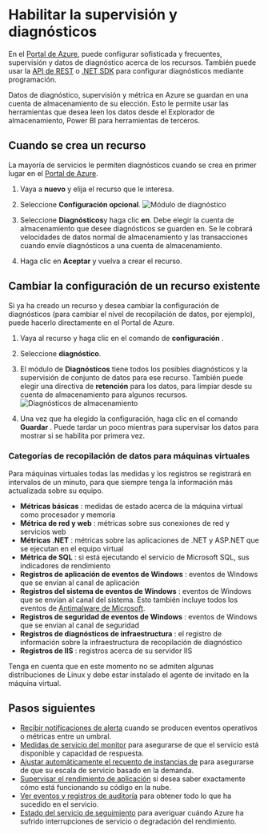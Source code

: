 <properties
    pageTitle="Habilitar supervisión y diagnósticos de Microsoft Azure | Microsoft Azure "
    description="Obtenga información sobre cómo configurar el diagnóstico para los recursos en Azure."
    authors="rboucher"
    manager="carolz"
    editor=""
    services="monitoring-and-diagnostics"
    documentationCenter="monitoring-and-diagnostics"/>

<tags
    ms.service="monitoring-and-diagnostics"
    ms.workload="na"
    ms.tgt_pltfrm="na"
    ms.devlang="na"
    ms.topic="article"
    ms.date="09/08/2015"
    ms.author="robb"/>

# <a name="enable-monitoring-and-diagnostics"></a>Habilitar la supervisión y diagnósticos

En el [Portal de Azure](https://portal.azure.com), puede configurar sofisticada y frecuentes, supervisión y datos de diagnóstico acerca de los recursos. También puede usar la [API de REST](https://msdn.microsoft.com/library/azure/dn931932.aspx) o [.NET SDK](https://www.nuget.org/packages/Microsoft.Azure.Insights/) para configurar diagnósticos mediante programación.

Datos de diagnóstico, supervisión y métrica en Azure se guardan en una cuenta de almacenamiento de su elección. Esto le permite usar las herramientas que desea leen los datos desde el Explorador de almacenamiento, Power BI para herramientas de terceros.

## <a name="when-you-create-a-resource"></a>Cuando se crea un recurso

La mayoría de servicios le permiten diagnósticos cuando se crea en primer lugar en el [Portal de Azure](https://portal.azure.com).

1. Vaya a **nuevo** y elija el recurso que le interesa.

2. Seleccione **Configuración opcional**.
    ![Módulo de diagnóstico](./media/insights-how-to-use-diagnostics/Insights_CreateTime.png)

3. Seleccione **Diagnósticos**y haga clic **en**. Debe elegir la cuenta de almacenamiento que desee diagnósticos se guarden en. Se le cobrará velocidades de datos normal de almacenamiento y las transacciones cuando envíe diagnósticos a una cuenta de almacenamiento.

4. Haga clic en **Aceptar** y vuelva a crear el recurso.

## <a name="change-settings-for-an-existing-resource"></a>Cambiar la configuración de un recurso existente

Si ya ha creado un recurso y desea cambiar la configuración de diagnósticos (para cambiar el nivel de recopilación de datos, por ejemplo), puede hacerlo directamente en el Portal de Azure.

1. Vaya al recurso y haga clic en el comando de **configuración** .

2. Seleccione **diagnóstico**.

3. El módulo de **Diagnósticos** tiene todos los posibles diagnósticos y la supervisión de conjunto de datos para ese recurso. También puede elegir una directiva de **retención** para los datos, para limpiar desde su cuenta de almacenamiento para algunos recursos.
    ![Diagnósticos de almacenamiento](./media/insights-how-to-use-diagnostics/Insights_StorageDiagnostics.png)

4. Una vez que ha elegido la configuración, haga clic en el comando **Guardar** . Puede tardar un poco mientras para supervisar los datos para mostrar si se habilita por primera vez.

### <a name="categories-of-data-collection-for-virtual-machines"></a>Categorías de recopilación de datos para máquinas virtuales
Para máquinas virtuales todas las medidas y los registros se registrará en intervalos de un minuto, para que siempre tenga la información más actualizada sobre su equipo.

- **Métricas básicas** : medidas de estado acerca de la máquina virtual como procesador y memoria
- **Métrica de red y web** : métricas sobre sus conexiones de red y servicios web
- **Métricas .NET** : métricas sobre las aplicaciones de .NET y ASP.NET que se ejecutan en el equipo virtual
- **Métrica de SQL** : si está ejecutando el servicio de Microsoft SQL, sus indicadores de rendimiento
- **Registros de aplicación de eventos de Windows** : eventos de Windows que se envían al canal de aplicación
- **Registros del sistema de eventos de Windows** : eventos de Windows que se envían al canal del sistema. Esto también incluye todos los eventos de [Antimalware de Microsoft](http://go.microsoft.com/fwlink/?LinkID=404171&clcid=0x409).
- **Registros de seguridad de eventos de Windows** : eventos de Windows que se envían al canal de seguridad
- **Registros de diagnósticos de infraestructura** : el registro de información sobre la infraestructura de recopilación de diagnóstico
- **Registros de IIS** : registros acerca de su servidor IIS

Tenga en cuenta que en este momento no se admiten algunas distribuciones de Linux y debe estar instalado el agente de invitado en la máquina virtual.

## <a name="next-steps"></a>Pasos siguientes

* [Recibir notificaciones de alerta](insights-receive-alert-notifications.md) cuando se producen eventos operativos o métricas entre un umbral.
* [Medidas de servicio del monitor](insights-how-to-customize-monitoring.md) para asegurarse de que el servicio está disponible y capacidad de respuesta.
* [Ajustar automáticamente el recuento de instancias de](insights-how-to-scale.md) para asegurarse de que su escala de servicio basado en la demanda.
* [Supervisar el rendimiento de aplicación](../application-insights/app-insights-azure-web-apps.md) si desea saber exactamente cómo está funcionando su código en la nube.
* [Ver eventos y registros de auditoría](insights-debugging-with-events.md) para obtener todo lo que ha sucedido en el servicio.
* [Estado del servicio de seguimiento](insights-service-health.md) para averiguar cuándo Azure ha sufrido interrupciones de servicio o degradación del rendimiento.
